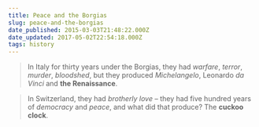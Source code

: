 ```yaml
---
title: Peace and the Borgias
slug: peace-and-the-borgias
date_published: 2015-03-03T21:48:22.000Z
date_updated: 2017-05-02T22:54:18.000Z
tags: history
---
```


> In Italy for thirty years under the Borgias, they had *warfare*, *terror*, *murder*, *bloodshed*, but they produced *Michelangelo*, Leonardo *da Vinci* and **the Renaissance**.

> In Switzerland, they had *brotherly love* – they had five hundred years of *democracy* and *peace*, and what did that produce? The **cuckoo clock**.

